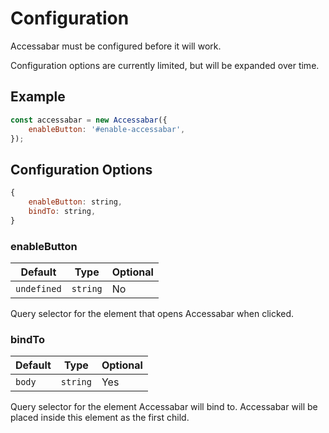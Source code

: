 # Configuration
Accessabar must be configured before it will work.

Configuration options are currently limited, but will be expanded over time. 

## Example
```javascript
const accessabar = new Accessabar({
    enableButton: '#enable-accessabar',
});
```

## Configuration Options
```javascript
{
    enableButton: string,
    bindTo: string,
}
```

### enableButton
Default | Type | Optional
--- | --- | ---
`undefined` | `string` | No

Query selector for the element that opens Accessabar when clicked.

### bindTo
Default | Type | Optional
--- | --- | ---
`body` | `string` | Yes

Query selector for the element Accessabar will bind to. Accessabar will be placed inside this element as the first child.

